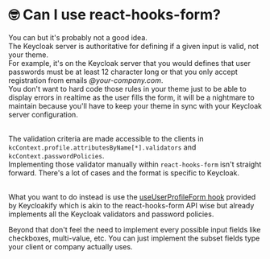 # 🤓 Can I use react-hooks-form?

You can but it's probably not a good idea.\
The Keycloak server is authoritative for defining if a given input is valid, not your theme.\
For example, it's on the Keycloak server that you would defines that user passwords must be at least 12 character long or that you only accept registration from emails _@your-company.com_.\
You don't want to hard code those rules in your theme just to be able to display errors in realtime as the user fills the form, it will be a nightmare to maintain because you'll have to keep your theme in sync with your Keycloak server configuration.

\
The validation criteria are made accessible to the clients in `kcContext.profile.attributesByName[*].validators` and `kcContext.passwordPolicies`.\
Implementing those validator manually within `react-hooks-form` isn't straight forward. There's a lot of cases and the format is specific to Keycloak.

\
What you want to do instead is use the [useUserProfileForm hook](https://github.com/keycloakify/keycloakify/blob/8eaaffb25a7b6d6c8b7e455d5005dc31d70b8927/src/login/UserProfileFormFields.tsx#L20-L27) provided by Keycloakify which is akin to the react-hooks-form API wise but already implements all the Keycloak validators and password policies.

Beyond that don't feel the need to implement every possible input fields like checkboxes, multi-value, etc. You can just implement the subset fields type your client or company actually uses.
